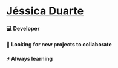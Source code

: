 <h1><u><b> Jéssica Duarte </u></b></h1>

<h4> 💻 Developer </h4>
<h4> 🔆 Looking for new projects to collaborate </h4>
<h4> ⚡ Always learning </h4>



<!-- ### 
**jduartesn/jduartesn** is a ✨ _special_ ✨ repository because its `README.md` (this file) appears on your GitHub profile.

Here are some ideas to get you started:

- 🔭 I’m currently working on ...
- 🌱 I’m currently learning ...
- 👯 I’m looking to collaborate on ...
- 🤔 I’m looking for help with ...
- 💬 Ask me about ...
- 📫 How to reach me: ...
- 😄 Pronouns: ...
- ⚡ Fun fact: ...
-->
